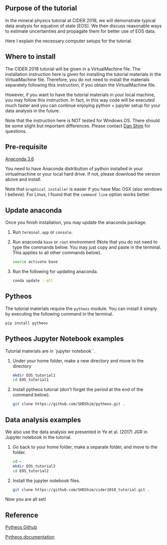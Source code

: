 ## Purpose of the tutorial

In the mineral physics tutorial at CIDER 2018, we will demonstrate typical data analysis for equation of state (EOS).  We then discuss reasonable ways to estimate uncertainties and propagate them for better use of EOS data.

Here I explain the necessary computer setups for the tutorial.

## Where to install

The CIDER 2018 tutorial will be given in a VirtualMachine file.  The installation instruction here is given for installing the tutorial materials in the VirtualMachine file.  Therefore, you do not need to install the materials separately following this instruction, if you obtain the VirtualMachine file.

However, if you want to have the tutorial materials in your local machine, you may follow this instruction.  In fact, in this way code will be executed much faster and you can continue enjoying python + jupyter setup for your data analysis in the future.

Note that the instruction here is NOT tested for Windows OS.  There should be some slight but important differences.  Please contact [Dan Shim](shdshim@gmail.com) for questions.

## Pre-requisite 

[Anaconda 3.6](https://www.anaconda.com/download/)

You need to have Anaconda distribution of python installed in your virtualmachine or your local hard drive.  If not, please download the version above and install.  

Note that `Graphical installer` is easier if you have Mac OSX (also windows I believe).  For Linux, I found that the `command line` option works better.

## Update anaconda

Once you finish installation, you may update the anaconda package.

1. Run `terminal.app` or `console`.

2. Run anaconda `base` or `root` environment (Note that you do not need to type the commands below.  You may just copy and paste in the terminal.  This applies to all other commands below).
   ```bash
   source activate base
   ```
   
3. Run the following for updating anaconda.
   ```bash
   conda update --all
   ```

## Pytheos

The tutorial materials require the `pytheos` module.  You can install it simply by executing the following command in the terminal.

```bash
pip install pytheos
```

## Pytheos Jupyter Notebook examples

Tutorial materials are in `jupyter notebook``.  

1. Under your home folder, make a new directory and move to the directory
   ```bash
   mkdir EOS_tutorial1
   cd EOS_tutorial1
   ```
   
2. Install pytheos tutorial (don't forget the period at the end of the command below).
   ```bash
   git clone https://github.com/SHDShim/pytheos.git .
   ```
   
## Data analysis examples

We also use the data analysis we presented in Ye et al. (2017) JGR in Jupyter notebook in the tutorial.

1. Go back to your home folder, make a separate folder, and move to the folder.
   ```bash
   cd ~
   mkdir EOS_tutorial2
   cd EOS_tutorial2
   ```
   
2. Install the jupyter notebook files.
   ```bash
   git clone https://github.com/SHDShim/cider2018_tutorial.git .
   ```
   
Now you are all set!

## Reference

[Pytheos Github](https://github.com/SHDShim/pytheos) 

[Pytheos documentation](https://shdshim.github.io/pytheos-docs/) 

